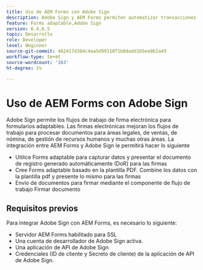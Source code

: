 ```yaml
---
title: Uso de AEM Forms con Adobe Sign
description: Adobe Sign y AEM Forms permiten automatizar transacciones complejas e incluir firmas electrónicas legales como parte de una experiencia digital sin fisuras.
feature: Forms adaptable,Adobe Sign
version: 6.4,6.5
topic: Desarrollo
role: Developer
level: Beginner
source-git-commit: 462417d384c4aa5d99110f1b8dadd165ea9b2a49
workflow-type: tm+mt
source-wordcount: '163'
ht-degree: 1%

---
```


# Uso de AEM Forms con Adobe Sign

Adobe Sign permite los flujos de trabajo de firma electrónica para formularios adaptables. Las firmas electrónicas mejoran los flujos de trabajo para procesar documentos para áreas legales, de ventas, de nómina, de gestión de recursos humanos y muchas otras áreas.
La integración entre AEM Forms y Adobe Sign le permitirá hacer lo siguiente

* Utilice Forms adaptable para capturar datos y presentar el documento de registro generado automáticamente (DoR) para las firmas
* Cree Forms adaptable basado en la plantilla PDF. Combine los datos con la plantilla pdf y presente lo mismo para las firmas
* Envío de documentos para firmar mediante el componente de flujo de trabajo Firmar documento

## Requisitos previos

Para integrar Adobe Sign con AEM Forms, es necesario lo siguiente:

* Servidor AEM Forms habilitado para SSL
* Una cuenta de desarrollador de Adobe Sign activa.
* Una aplicación de API de Adobe Sign
* Credenciales (ID de cliente y Secreto de cliente) de la aplicación de API de Adobe Sign.

